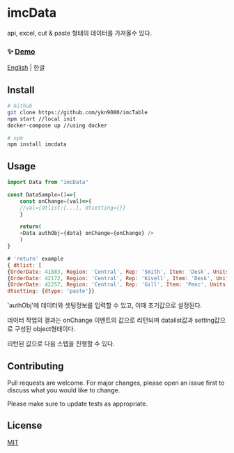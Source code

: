 # imcData

api, excel, cut & paste 형태의 데이터를 가져올수 있다.

### ✨ [Demo](http://imcmaster.iptime.org:7009)

[English](./README.md) | 한글

## Install

```sh
# Github
git clone https://github.com/ykn9080/imcTable
npm start //local init
docker-compose up //using docker

# npm
npm install imcdata
```

## Usage

```js
import Data from "imcData"

const DataSample=()=>{
    const onChange=(val)=>{
    //val={dtlist:[...], dtsetting={}}
    }

    return(
    <Data authObj={data} onChange={onChange} />
    )
}

# 'return' example
{ dtlist: [
{OrderDate: 41883, Region: 'Central', Rep: 'Smith', Item: 'Desk', Units: 2},
{OrderDate: 42172, Region: 'Central', Rep: 'Kivell', Item: 'Desk', Units: 5},
{OrderDate: 42257, Region: 'Central', Rep: 'Gill', Item: 'Penc', Units:3}],
dtsetting: {dtype: 'paste'}}

```

<p> 'authObj'에 데이터와 셋팅정보를 입력할 수 있고, 이때 초기값으로 설정된다. </p>
<p>데이터 작업의 결과는 onChange 이벤트의 값으로 리턴되며 datalist값과 setting값으로 구성된 object형태이다. </p>
<p> 리턴된 값으로 다음 스텝을 진행할 수 있다.</p>

## Contributing

Pull requests are welcome. For major changes, please open an issue first to discuss what you would like to change.

Please make sure to update tests as appropriate.

## License

[MIT](https://choosealicense.com/licenses/mit/)
